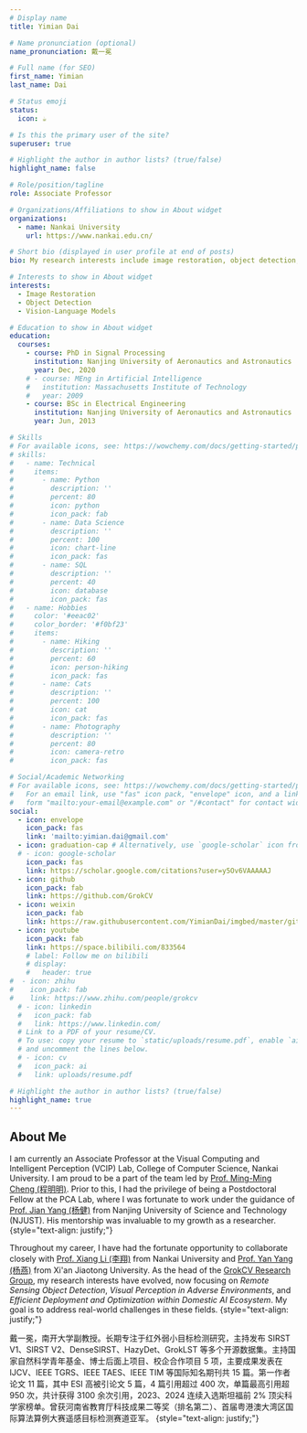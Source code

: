 ```yaml
---
# Display name
title: Yimian Dai

# Name pronunciation (optional)
name_pronunciation: 戴一冕

# Full name (for SEO)
first_name: Yimian
last_name: Dai

# Status emoji
status:
  icon: ☕️

# Is this the primary user of the site?
superuser: true

# Highlight the author in author lists? (true/false)
highlight_name: false

# Role/position/tagline
role: Associate Professor

# Organizations/Affiliations to show in About widget
organizations:
  - name: Nankai University
    url: https://www.nankai.edu.cn/

# Short bio (displayed in user profile at end of posts)
bio: My research interests include image restoration, object detection, and vision-language models.

# Interests to show in About widget
interests:
  - Image Restoration
  - Object Detection
  - Vision-Language Models

# Education to show in About widget
education:
  courses:
    - course: PhD in Signal Processing
      institution: Nanjing University of Aeronautics and Astronautics
      year: Dec, 2020
    # - course: MEng in Artificial Intelligence
    #   institution: Massachusetts Institute of Technology
    #   year: 2009
    - course: BSc in Electrical Engineering
      institution: Nanjing University of Aeronautics and Astronautics
      year: Jun, 2013

# Skills
# For available icons, see: https://wowchemy.com/docs/getting-started/page-builder/#icons
# skills:
#   - name: Technical
#     items:
#       - name: Python
#         description: ''
#         percent: 80
#         icon: python
#         icon_pack: fab
#       - name: Data Science
#         description: ''
#         percent: 100
#         icon: chart-line
#         icon_pack: fas
#       - name: SQL
#         description: ''
#         percent: 40
#         icon: database
#         icon_pack: fas
#   - name: Hobbies
#     color: '#eeac02'
#     color_border: '#f0bf23'
#     items:
#       - name: Hiking
#         description: ''
#         percent: 60
#         icon: person-hiking
#         icon_pack: fas
#       - name: Cats
#         description: ''
#         percent: 100
#         icon: cat
#         icon_pack: fas
#       - name: Photography
#         description: ''
#         percent: 80
#         icon: camera-retro
#         icon_pack: fas

# Social/Academic Networking
# For available icons, see: https://wowchemy.com/docs/getting-started/page-builder/#icons
#   For an email link, use "fas" icon pack, "envelope" icon, and a link in the
#   form "mailto:your-email@example.com" or "/#contact" for contact widget.
social:
  - icon: envelope
    icon_pack: fas
    link: 'mailto:yimian.dai@gmail.com'
  - icon: graduation-cap # Alternatively, use `google-scholar` icon from `ai` icon pack
  # - icon: google-scholar
    icon_pack: fas
    link: https://scholar.google.com/citations?user=y5Ov6VAAAAAJ
  - icon: github
    icon_pack: fab
    link: https://github.com/GrokCV
  - icon: weixin
    icon_pack: fab
    link: https://raw.githubusercontent.com/YimianDai/imgbed/master/github/wechat.JPG
  - icon: youtube
    icon_pack: fab
    link: https://space.bilibili.com/833564
    # label: Follow me on bilibili
    # display:
    #   header: true
#  - icon: zhihu
#    icon_pack: fab
#    link: https://www.zhihu.com/people/grokcv
  # - icon: linkedin
  #   icon_pack: fab
  #   link: https://www.linkedin.com/
  # Link to a PDF of your resume/CV.
  # To use: copy your resume to `static/uploads/resume.pdf`, enable `ai` icons in `params.yaml`,
  # and uncomment the lines below.
  # - icon: cv
  #   icon_pack: ai
  #   link: uploads/resume.pdf

# Highlight the author in author lists? (true/false)
highlight_name: true
---
```


<!-- Yimian Dai (戴一冕) is currently a Postdoctoral Fellow at the PCA Lab, under the guidance of [Prof. Jian Yang (杨健)](https://scholar.google.com/citations?user=6CIDtZQAAAAJ&hl=zh-CN) from NJUST and the vice-advisement of [Prof. Xiang Li (李翔)](https://scholar.google.com/citations?user=oamjJdYAAAAJ) from Nankai University. He also collaborates closely with [Prof. Yan Yang (杨燕)](https://scholar.google.com/citations?user=cUUWL2wAAAAJ) from Xi'an Jiaotong University. He heads the [GrokCV Research Group](https://grokcv.ai/), which specializes in the development of algorithms for remote sensing object detection, data assimilation, and computational imaging, aiming to address real-world challenges in these fields. -->

## About Me

I am currently an Associate Professor at the Visual Computing and Intelligent Perception (VCIP) Lab, College of Computer Science, Nankai University. I am proud to be a part of the team led by [Prof. Ming-Ming Cheng (程明明)](https://mmcheng.net/cmm/). Prior to this, I had the privilege of being a Postdoctoral Fellow at the PCA Lab, where I was fortunate to work under the guidance of [Prof. Jian Yang (杨健)](https://scholar.google.com/citations?user=6CIDtZQAAAAJ&hl=zh-CN) from Nanjing University of Science and Technology (NJUST). His mentorship was invaluable to my growth as a researcher.
{style="text-align: justify;"}

Throughout my career, I have had the fortunate opportunity to collaborate closely with [Prof. Xiang Li (李翔)](https://implus.github.io/) from Nankai University and [Prof. Yan Yang (杨燕)](https://scholar.google.com/citations?user=cUUWL2wAAAAJ) from Xi'an Jiaotong University. As the head of the [GrokCV Research Group](https://grokcv.ai/), my research interests have evolved, now focusing on *Remote Sensing Object Detection*, *Visual Perception in Adverse Environments*, and *Efficient Deployment and Optimization within Domestic AI Ecosystem*. My goal is to address real-world challenges in these fields.
{style="text-align: justify;"}

戴一冕，南开大学副教授。长期专注于红外弱小目标检测研究，主持发布 SIRST V1、SIRST V2、DenseSIRST、HazyDet、GrokLST 等多个开源数据集。主持国家自然科学青年基金、博士后面上项目、校企合作项目 5 项，主要成果发表在 IJCV、IEEE TGRS、IEEE TAES、IEEE TIM 等国际知名期刊共 15 篇。第一作者论文 11 篇，其中 ESI 高被引论文 5 篇，4 篇引用超过 400 次，单篇最高引用超 950 次，共计获得 3100 余次引用，2023、2024 连续入选斯坦福前 2% 顶尖科学家榜单。曾获河南省教育厅科技成果二等奖（排名第二）、首届粤港澳大湾区国际算法算例大赛遥感目标检测赛道亚军。
{style="text-align: justify;"}

